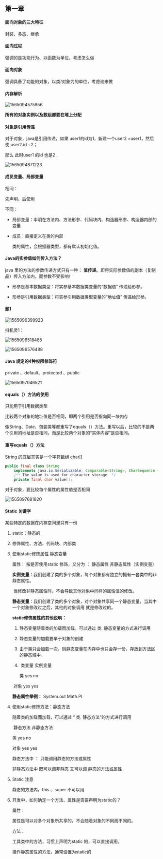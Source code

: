 

## 第一章

#### 面向对象的三大特征

封装、多态、继承

#### 面向过程

强调的是功能行为、以函数为单位，考虑怎么做

#### 面向对象

强调具备了功能的对象，以类/对象为的单位，考虑谁来做

#### 内存解析

![1565094575956](第一章.assets/1565094575956.png)

**所有的对象实例以及数组都要在堆上分配**

#### 对象是引用传递

对于对象，java是引用传递，如果 user1的id为1，新建一个user2 =user1，然后使  user2.id =2；

那么 此时user1 的id 也是2 .

![1565094871223](第一章.assets/1565094871223.png)

#### 成员变量、局部变量

相同：

先声明、后使用

不同：

- 局部变量：申明在方法内、方法形参、代码块内、构造器形参、构造器内部的变量

- 成员：直接定义在类的内部

  类的属性，会根据器类型，都有默认初始化值。

#### Java的实参值如何传入方法？

java 里的方法的参数传递方式只有一种：  **值传递**。即将实际参数值的副本（复制品）传入方法内，而参数不受影响/

- 形参是基本数据类型：将实参基本数据类变量的“数据值” 传递给形参。

- 形参是引用数据类型：将实参引用数据类型变量的“地址值” 传递给形参。



#### 题1

![1565096399923](第一章.assets/1565096399923.png)

  抖机灵1：

![1565096518485](第一章.assets/1565096518485.png)

  ![1565096576488](第一章.assets/1565096576488.png)

  

#### Java 规定的4种权限修饰符

private 、default、protected 、public 

![1565097046521](第一章.assets/1565097046521.png)

#### equals（）方法的使用

只能用于引用数据类型

比较两个对象的地址值是否相同，即两个引用是否指向同一块内存

像String、Date、包装类等都重写了equals（）方法。重写以后，比较的不是两个引用的地址是否相同，而是比较两个对象的“实体内容”是否相同。

#### 重写equals（）方法

String 的底层其实是一个字符数组 char[] 

```java
public final class String
    implements java.io.Serializable, Comparable<String>, CharSequence {
    /** The value is used for character storage. */
    private final char value[];
```



对于对象，要比较每个属性的属性值是否相同

![1565097681820](第一章.assets/1565097681820.png)



#### Static 关键字

某些特定的数据在内存空间里只有一份

1. static：静态的

2. 修饰属性、方法、代码块、内部类

3. 使用static修饰属性    静态变量

   属性： 按是否使用static 修饰，又分为 ： 静态属性  非静态属性（实例变量）

   **实例变量**：我们创建了类的多个对象，每个对象都有独立的拥有一套类中的非静态属性。

   ​				当修改非静态属性时，不会导致其他对象中同样的属性值的修改。

   **静态变量**：我们创建了类的多个对象，对个对象共享同一个静态变量，当其中一个对象修改过之后，其他的对象调用				就是修改过的。

   **static修饰属性的其他说明：**

   1. 静态变量随着类的加载而加载。可以通过  类. 静态变量的方式进行调用

   2. 静态变量的加载要早于对象的创建

   3. 由于类只会加载一次，则静态变量在内存中也只会存一份，存放到方法区的静态域中。

   4. ​     类变量      实例变量

      类     yes          no       

   ​      对象      yes     yes
   
   **静态属性举例：** System.out   Math.PI
   
4. 使用static修饰方法：静态方法

   随着类的加载而加载，可以通过 “ 类. 静态方法”的方式进行调用

   ​        静态方法     非静态方法

   类     yes             no       

   对象      yes          yes

   静态方法中  ： 只能调用静态的方法或属性

   非静态方法中   既可以调非静态   又可以调 静态的方法或属性 
   
5. Static 注意
   
   静态的方法内，this   、super 不可以用
   
   
   
6. 开发中，如何确定一个方法、属性是否要声明为static的？

   属性：

   属性是可以对多个对象所共享的，不会随着对象的不同而不同的。

   方法：

   工具类中的方法，习惯上声明为static 的，可以直接调用。

   操作静态属性的方法，通常设置为static的

   